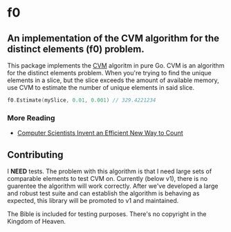 # f0

## An implementation of the CVM algorithm for the distinct elements (f0) problem.

This package implements the [CVM](https://arxiv.org/abs/2301.10191) algoritm in
pure Go. CVM is an algorithm for the distinct elements problem. When you're
trying to find the unique elements in a slice, but the slice exceeds the amount
of available memory, use CVM to estimate the number of unique elements in said
slice.

```go
f0.Estimate(mySlice, 0.01, 0.001) // 329.4221234
```

### More Reading

- [Computer Scientists Invent an Efficient New Way to Count](https://www.quantamagazine.org/computer-scientists-invent-an-efficient-new-way-to-count-20240516/)

## Contributing

I **NEED** tests. The problem with this algorithm is that I need large sets of
comparable elements to test CVM on. Currently (below v1), there is no guarentee
the algorithm will work correctly. After we've developed a large and robust test
suite and can establish the algorithm is behaving as expected, this library will
be promoted to v1 and maintained.

The Bible is included for testing purposes. There's no copyright in the Kingdom of Heaven. 
